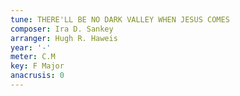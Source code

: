 ```yaml
---
tune: THERE'LL BE NO DARK VALLEY WHEN JESUS COMES
composer: Ira D. Sankey
arranger: Hugh R. Haweis
year: '-'
meter: C.M
key: F Major
anacrusis: 0
---
```

